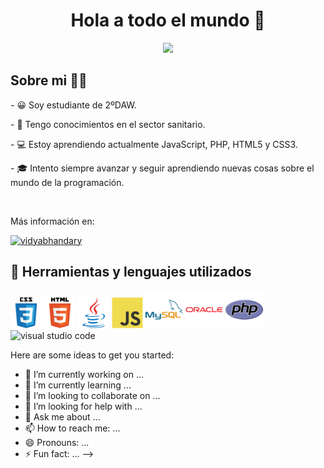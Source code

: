 <h1 align="center">Hola a todo el mundo 👋</h1>
<div align="center">
<img src="https://media.giphy.com/media/hpXdHPfFI5wTABdDx9/giphy.gif"/>
</div>

<h2>Sobre mi 👨‍💻</h2> 
<p>- 😀 Soy estudiante de 2ºDAW.</p>
<p>- 🎯 Tengo conocimientos en el sector sanitario.</p>
<p>- 💻 Estoy aprendiendo actualmente JavaScript, PHP, HTML5 y CSS3.</p>
<p>- 🎓 Intento siempre avanzar y seguir aprendiendo nuevas cosas sobre el mundo de la programación.</p>

<br/>

<p>Más información en:</p>
<a href="https://www.linkedin.com/in/maría-isabel-lozano-olivencia-16aaa02a0" target="_blank"><img src="https://img.shields.io/badge/LinkedIn-0077B5?style=for-the-badge&logo=linkedin&logoColor=white" alt="vidyabhandary"/></a> 
<br/>

<h2>🔧 Herramientas y lenguajes utilizados </h2>
<div>
  <img src="https://raw.githubusercontent.com/devicons/devicon/master/icons/css3/css3-original-wordmark.svg" alt="css3" width="50" height="50"/> 
  <img src="https://raw.githubusercontent.com/devicons/devicon/master/icons/html5/html5-original-wordmark.svg" alt="html5" width="50" height="50"/>
  <img src="https://raw.githubusercontent.com/devicons/devicon/master/icons/java/java-original.svg" alt="java" width="50" height="50"/> 
  <img src="https://raw.githubusercontent.com/devicons/devicon/master/icons/javascript/javascript-original.svg" alt="javascript" width="50" height="50"/> 
  <img src="https://raw.githubusercontent.com/devicons/devicon/master/icons/mysql/mysql-original-wordmark.svg" alt="mysql" width="60" height="60"/>
  <img src="https://raw.githubusercontent.com/devicons/devicon/master/icons/oracle/oracle-original.svg" alt="oracle" width="60" height="60"/>
  <img src="https://raw.githubusercontent.com/devicons/devicon/master/icons/php/php-original.svg" alt="php" width="60" height="60"/> 
  <img src="https://cdn.jsdelivr.net/gh/devicons/devicon/icons/vscode/vscode-original.svg" alt="visual studio code" width="50" height="50"/>
</div>

Here are some ideas to get you started:

- 🔭 I’m currently working on ...
- 🌱 I’m currently learning ...
- 👯 I’m looking to collaborate on ...
- 🤔 I’m looking for help with ...
- 💬 Ask me about ...
- 📫 How to reach me: ...
- 😄 Pronouns: ...
- ⚡ Fun fact: ...
-->
